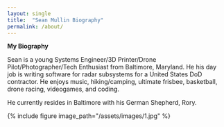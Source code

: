 ```yaml
---
layout: single
title:  "Sean Mullin Biography"
permalink: /about/
---
```


**My Biography**

Sean is a young Systems Engineer/3D Printer/Drone Pilot/Photographer/Tech Enthusiast from Baltimore, Maryland. He his day job is writing software for radar subsystems for a United States DoD contractor. He enjoys music, hiking/camping, ultimate frisbee, basketball, drone racing, videogames, and coding.

He currently resides in Baltimore with his German Shepherd, Rory.

{% include figure image_path="/assets/images/1.jpg" %}
